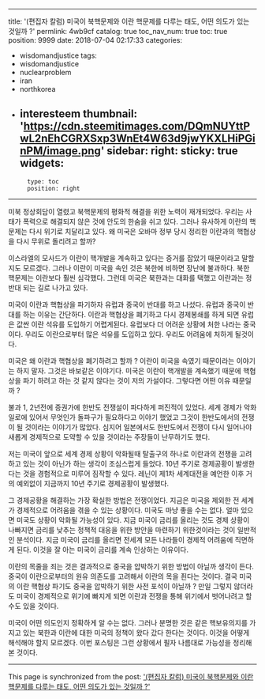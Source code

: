 
---
title: '(편집자 칼럼) 미국이 북핵문제와 이란 핵문제를 다루는 태도, 어떤 의도가 있는 것일까 ?'
permlink: 4wb9cf
catalog: true
toc_nav_num: true
toc: true
position: 9999
date: 2018-07-04 02:17:33
categories:
- wisdomandjustice
tags:
- wisdomandjustice
- nuclearproblem
- iran
- northkorea
- interesteem
thumbnail: 'https://cdn.steemitimages.com/DQmNUYttPwL2nEhCGRXSxp3WnEt4W63d9jwYKXLHiPGinPM/image.png'
sidebar:
    right:
        sticky: true
widgets:
    -
        type: toc
        position: right
---


미북 정상회담이 열렸고 북핵문제의 평화적 해결을 위한 노력이 재개되었다. 우리는 사태가 폭력으로 해결되지 않은 것에 안도의 한숨을 쉬고 있다. 그러나 유사하게 이란의 핵문제는 다시 위기로 치달리고 있다. 왜 미국은 오바마 정부 당시 정리한 이란과의 핵협상을 다시 무위로 돌리려고 할까? 

이스라엘의 모사드가 이란이 핵개발을 계속하고 있다는 증거를 잡았기 때문이라고 말할지도 모르겠다. 그러나 이란이 미국을 속인 것은 북한에 비하면 장난에 불과하다. 북한 핵문제는 이란보다 훨씬 심각했다. 그런데 미국은 북한과는 대화를 택했고 이란과는 정반대 되는 길로 나가고 있다.

미국이 이란과 핵협상을 파기하자 유럽과 중국이 반대를 하고 나섰다. 유럽과 중국이 반대를 하는 이유는 간단하다. 이란과 핵협상을 폐기하고 다시 경제봉쇄를 하게 되면 유럽은 값싼 이란 석유를 도입하기 어렵게된다. 유럽보다 더 어려운 상황에 처한 나라는 중국이다. 우리도 이란으로부터 많은 석유를 도입하고 있다. 우리도 어려움에 처하게 될것이다.

미국은 왜 이란과 핵협상을 폐기하려고 할까 ? 이란이 미국을 속였기 때문이라는 이야기는 하지 말자. 그것은 바보같은 이야기다. 미국은 이란이 핵개발을 계속했기 때문에 핵협상을 파기 하려고 하는 것 같지 않다는 것이 저의 가설이다. 그렇다면 어떤 이유 때문일까 ?

불과 1, 2년전에 증권가에 한반도 전쟁설이 파다하게 퍼진적이 있었다. 세계 경제가 악화일로에 있어서 무엇인가 돌파구가 필요하다고 이야기 했었고 그것이 한반도에서의 전쟁이 될 것이라는 이야기가 많았다. 심지어 일본에서도 한반도에서 전쟁이 다시 일어나야 새롭게 경제적으로 도약할 수 있을 것이라는 주장들이 난무하기도 했다.

저는 미국이 앞으로 세계 경제 상황이 악화될때 탈출구의 하나로 이란과의 전쟁을 고려하고 있는 것이 아닌가 하는 생각이 조심스럽게 들었다. 10년 주기로 경제공황이 발생한다는 것을 경험적으로 미루어 짐작할 수 있다. 레닌이 제1차 세계대전을 예언한 이후 거의 예외없이 지금까지 10년 주기로 경제공황이 발생했다. 

그 경제공황을 해결하는 가장 확실한 방법은 전쟁이었다. 지금은 미국을 제외한 전 세계가 경제적으로 어려움을 겪을 수 있는 상황이다. 미국도 마냥 좋을 수는 없다. 얼마 있으면 미국도 상황이 악화될 가능성이 있다. 지금 미국이 금리를 올리는 것도 경제 상황이 나빠지면 금리를 낮추는 정책적 대응을 위한 방안을 마련하기 위한것이라는 것이 일반적인 분석이다. 지금 미국이 금리를 올리면 전세계 모든 나라들이 경제적 어려움에 직면하게 된다. 이것을 잘 아는 미국이 금리를 계속 인상하는 이유이다.

이란의 목줄을 죄는 것은 결과적으로 중국을 압박하기 위한 방법이 아닐까 생각이 든다. 중국이 이란으로부터의 원유 의존도를 고려해서 이란의 목을 죈다는 것이다. 결국 미국의 이란 핵협상 파기도 중국을 압박하기 위한 사전 포석이 아닐까 ? 만일 그렇지 않더라도 미국이 경제적으로 위기에 빠지게 되면 이란과 전쟁을 통해 위기에서 벗어나려고 할 수도 있을 것이다. 

미국이 어떤 의도인지 정확하게 알 수는 없다. 그러나 분명한 것은 같은 핵보유의지를 가지고 있는 북한과 이란에 대한 미국의 정책이 왔다 갔다 한다는 것이다. 이것을 어떻게 해석해야 할지 모르겠다. 이번 포스팅은 그런 상황에서 필자 나름대로 가능성을 정리해본 것이다.

- - -

This page is synchronized from the post: ['(편집자 칼럼) 미국이 북핵문제와 이란 핵문제를 다루는 태도, 어떤 의도가 있는 것일까 ?'](https://steemit.com/@wisdomandjustice/4wb9cf)
